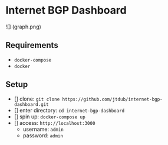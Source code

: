 # Internet BGP Dashboard

![] (graph.png)

## Requirements
- `docker-compose`
- `docker`

## Setup
- [] clone: `git clone https://github.com/jtdub/internet-bgp-dashboard.git`
- [] enter directory: `cd internet-bgp-dashboard`
- [] spin up: `docker-compose up`
- [] access: `http://localhost:3000`
  * username: `admin`
  * password: `admin`
